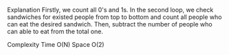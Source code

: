 Explanation
Firstly, we count all 0's and 1s. In the second loop, we check sandwiches for existed people from top to bottom and count all people who can eat the desired sandwich. Then, subtract the number of people who can able to eat from the total one.

Complexity
Time O(N)
Space O(2)​
